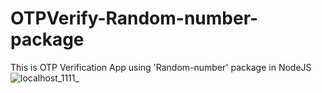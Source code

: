 # OTPVerify-Random-number-package
This is OTP Verification App using 'Random-number' package in NodeJS
![localhost_1111_](https://user-images.githubusercontent.com/31858286/57970820-d7489880-79a3-11e9-8241-9a6d2cda2447.png)
